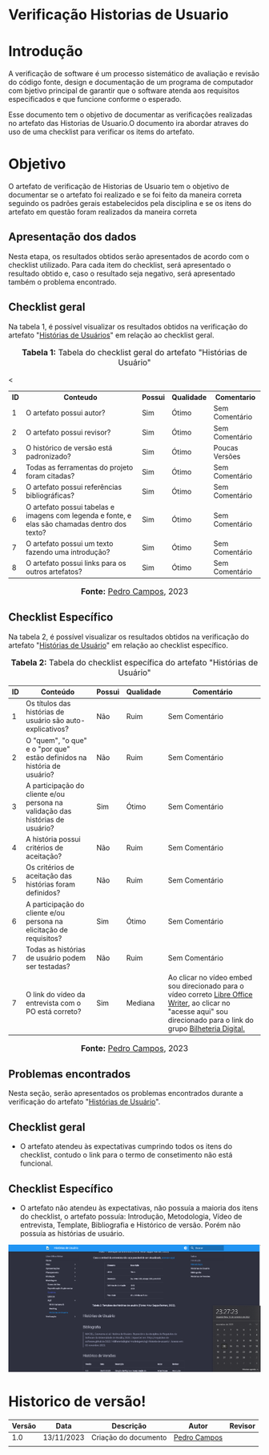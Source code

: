 # Verificação Historias de Usuario

# Introdução

A verificação de software é um processo sistemático de avaliação e revisão do código fonte, design e documentação de um programa de computador com bjetivo principal de garantir que o software atenda aos requisitos especificados e que funcione conforme o esperado. 

Esse documento tem o objetivo de documentar as verificações realizadas no artefato das Historias de Usuario.O documento ira abordar atraves do uso de uma checklist para verificar os items do artefato.

# Objetivo

O artefato de verificação de Historias de Usuario tem o objetivo de documentar se o artefato foi realizado e se foi feito da maneira correta seguindo os padrões gerais estabelecidos pela disciplina e se os itens do artefato em questão foram realizados da maneira correta

## Apresentação dos dados

Nesta etapa, os resultados obtidos serão apresentados de acordo com o checklist utilizado. Para cada item do checklist, será apresentado o resultado obtido e, caso o resultado seja negativo, será apresentado também o problema encontrado.

## Checklist geral

Na tabela 1, é possível visualizar os resultados obtidos na verificação do artefato "[Histórias de Usuários](https://requisitos-de-software.github.io/2023.2-LibreOffice/modelagem/agil/historiasDeUsuario/)" em relação ao checklist geral.

<div align="center">
<font size="3"><p style="text-align: center"><b>Tabela 1:</b> Tabela do checklist geral do artefato "Histórias de Usuário" </p></font>
</div>

<<table>
    <tr>
      <th>ID</th>
      <th>Conteudo</th>
      <th>Possui</th>
      <th>Qualidade</th>
      <th>Comentario</th>
    </tr>
    <tr>
      <td>1</td>
      <td>O artefato possui autor?</td>
      <td>Sim</td>
      <td>Ótimo</td>
      <td>Sem Comentário</td>
    </tr>
    <tr>
      <td>2</td>
      <td>O artefato possui revisor?</td>
      <td>Sim</td>
      <td>Ótimo</td>
      <td>Sem Comentário</td>
    </tr>
    <tr>
      <td>3</td>
      <td>O histórico de versão está padronizado?</td>
      <td>Sim</td>
      <td>Ótimo</td>
      <td>Poucas Versões</td>
    </tr>
    <tr>
      <td>4</td>
      <td>Todas as ferramentas do projeto foram citadas?</td>
      <td>Sim</td>
      <td>Ótimo</td>
      <td>Sem Comentário</td>
    </tr>
    <tr>
      <td>5</td>
      <td>O artefato possui referências bibliográficas?</td>
      <td>Sim</td>
      <td>Ótimo</td>
      <td>Sem Comentário</td>
    </tr>
    <tr>
      <td>6</td>
      <td>O artefato possui tabelas e imagens com legenda e fonte, e elas são chamadas dentro dos texto?</td>
      <td>Sim</td>
      <td>Ótimo</td>
      <td>Sem Comentário</td>
    </tr>
    <tr>
      <td>7</td>
      <td>O artefato possui um texto fazendo uma introdução?</td>
      <td>Sim</td>
      <td>Ótimo</td>
      <td>Sem Comentário</td>
    </tr>
    <tr>
      <td>8</td>
      <td>O artefato possui links para os outros artefatos?</td>
      <td>Sim</td>
      <td>Ótimo</td>
      <td>Sem Comentário</td>
    </tr>
  </table>

<div align="center">
<font size="3"><p style="text-align: center"><b>Fonte:</b> <a href="https://github.com/pedrocampos0">Pedro Campos</a>, 2023</p></font>
</div>

## Checklist Específico

Na tabela 2, é possível visualizar os resultados obtidos na verificação do artefato "[Histórias de Usuário](https://requisitos-de-software.github.io/2023.2-LibreOffice/modelagem/agil/historiasDeUsuario/)" em relação ao checklist específico.

<div align="center">
<font size="3"><p style="text-align: center"><b>Tabela 2:</b> Tabela do checklist específica do artefato "Histórias de Usuário" </p></font>
</div>

<table>
  <thead>
    <tr>
      <th>ID</th>
      <th>Conteúdo</th>
      <th>Possui</th>
      <th>Qualidade</th>
      <th>Comentário</th>
    </tr>
  </thead>
  <tbody>
    <tr>
      <td>1</td>
      <td>Os títulos das histórias de usuário são auto-explicativos?</td>
      <td>Não</td>
      <td>Ruim</td>
      <td>Sem Comentário</td>
    </tr>
    <tr>
      <td>2</td>
      <td>O "quem", "o que" e o "por que" estão definidos na história de usuário?</td>
      <td>Não</td>
      <td>Ruim</td>
      <td>Sem Comentário</td>
    </tr>
    <tr>
      <td>3</td>
      <td>A participação do cliente e/ou persona na validação das histórias de usuário?</td>
      <td>Sim</td>
      <td>Ótimo</td>
      <td>Sem Comentário</td>
    </tr>
    <tr>
      <td>4</td>
      <td>A história possui critérios de aceitação?</td>
      <td>Não</td>
      <td>Ruim</td>
      <td>Sem Comentário</td>
    </tr>
    <tr>
      <td>5</td>
      <td>Os critérios de aceitação das histórias foram definidos?</td>
       <td>Não</td>
      <td>Ruim</td>
      <td>Sem Comentário</td>
    </tr>
    <tr>
      <td>6</td>
      <td>A participação do cliente e/ou persona na elicitação de requisitos?</td>
      <td>Sim</td>
      <td>Ótimo</td>
      <td>Sem Comentário</td>
    </tr>
    <tr>
      <td>7</td>
      <td>Todas as histórias de usuário podem ser testadas?</td>
      <td>Não</td>
      <td>Ruim</td>
      <td>Sem Comentário</td>
    </tr>
    <tr>
      <td>7</td>
      <td>O link do vídeo da entrevista com o PO está correto?</td>
      <td>Sim</td>
      <td>Mediana</td>
      <td>Ao clicar no vídeo embed sou direcionado para o vídeo correto <a
          href="https://www.youtube.com/watch?v=wZxL0vVdUFY">Libre Office Writer</a>, ao clicar no "acesse aqui" sou
        direcionado para o link do grupo <a href="https://www.youtube.com/embed/2o3diusGVC8">Bilheteria Digital.</a>
      </td>
    </tr>
  </tbody>
</table>

<div align="center">
<font size="3"><p style="text-align: center"><b>Fonte:</b> <a href="https://github.com/pedrocampos0">Pedro Campos</a>, 2023</p></font>
</div>

## Problemas encontrados

Nesta seção, serão apresentados os problemas encontrados durante a verificação do artefato "[Histórias de Usuário](https://requisitos-de-software.github.io/2023.2-LibreOffice/modelagem/agil/historiasDeUsuario/)".

## Checklist geral

- O artefato atendeu às expectativas cumprindo todos os itens do checklist, contudo o link para o termo de consetimento não está funcional.

## Checklist Específico

- O artefato não atendeu às expectativas, não possuía a maioria dos itens do checklist, o artefato possuía: Introdução, Metodologia, Vídeo de entrevista, Template, Bibliografia e Histórico de versão. Porém não possuía as histórias de usuário.

![Alt text](image-1.png)

# Historico de versão!

| Versão | Data       | Descrição | Autor               |             Revisor |
|--------|------------|-----------|---------------------|---------------------|
| 1.0    | 13/11/2023 | Criação do documento         | [Pedro Campos](https://github.com/pedrocampos0) |         |
|        |            |                                 |                     |         |